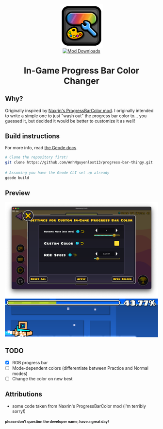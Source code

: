<div align="center">
   <img src="/logo.png" alt="Logo" width="144" height="144" align="center"><br>
   <a href="https://geode-sdk.org/mods/catgirldev.ingame-progress-bar-color"><img alt="Mod Downloads" src="https://img.shields.io/badge/dynamic/json?url=https%3A%2F%2Fapi.geode-sdk.org%2Fv1%2Fmods%2Fcatgirldev.ingame-progress-bar-color&query=payload.download_count&logo=geode&logoColor=yellow&label=" align="center"></a>

</div>
<h1 align="center">In-Game Progress Bar Color Changer</h1>

## Why?
Originally inspired by [Naxrin's ProgressBarColor mod](https://github.com/Naxrin/Progress-Bar-Color). I originally intended to write a simple one to just "wash out" the progress bar color to... you guessed it, but decided it would be better to customize it as well!

## Build instructions
For more info, read  [the Geode docs](https://docs.geode-sdk.org/getting-started/create-mod#build).
```sh
# Clone the repository first!
git clone https://github.com/AnhNguyenlost13/progress-bar-thingy.git

# Assuming you have the Geode CLI set up already
geode build
```

## Preview
<img src="/resources/misc/prefs.png">
<img src="/resources/misc/with.png">

## TODO
- [x] RGB progress bar
- [ ] Mode-dependent colors (differentiate between Practice and Normal modes)
- [ ] Change the color on new best

## Attributions
* some code taken from Naxrin's ProgressBarColor mod (i'm terribly sorry!)

<h4><sup>please don't question the developer name, have a great day!</sup></h4>

<!--
# Resources
* [Geode SDK Documentation](https://docs.geode-sdk.org/)
* [Geode SDK Source Code](https://github.com/geode-sdk/geode/)
* [Geode CLI](https://github.com/geode-sdk/cli)
* [Bindings](https://github.com/geode-sdk/bindings/)
* [Dev Tools](https://github.com/geode-sdk/DevTools)
-->
